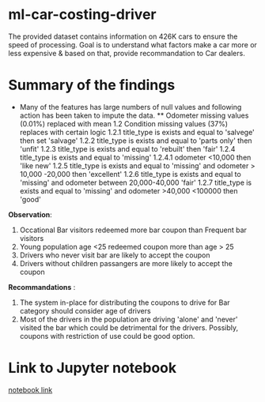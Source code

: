 # ml-car-costing-driver
The provided dataset contains information on 426K cars to ensure the speed of processing. Goal is to understand what factors make a car more or less expensive & based on that, provide recommandation to Car dealers.

# Summary of the findings 
* Many of the features has large numbers of null values and following action has been taken to impute the data.
** Odometer missing values (0.01%) replaced with mean 
    1.2 Condition missing values (37%) replaces with certain logic
        1.2.1 title_type is exists and equal to 'salvege' then set 'salvage'
        1.2.2 title_type is exists and equal to 'parts only' then 'unfit'
        1.2.3 title_type is exists and equal to 'rebuilt' then 'fair'
        1.2.4 title_type is exists and equal to 'missing'
            1.2.4.1 odometer <10,000 then 'like new'
        1.2.5 title_type is exists and equal to 'missing' and odometer > 10,000 -20,000 then 'excellent' 
        1.2.6 title_type is exists and equal to 'missing' and odometer between 20,000-40,000 'fair'
        1.2.7 title_type is exists and equal to 'missing' and odometer >40,000 <100000 then 'good'

**Observation**:
1. Occational Bar visitors redeemed more bar coupon than Frequent bar visitors
2. Young population age <25 redeemed coupon more than age > 25
3. Drivers who never visit bar are likely to accept the coupon
4. Drivers without children passangers are more likely to accept the coupon

**Recommandations** :
1. The system in-place for distributing the coupons to drive for Bar category should consider age of drivers
2. Most of the drivers in the population are driving 'alone' and 'never' visited the bar which could be detrimental
   for the drivers. Possibly, coupons with restriction of use could be good option.

# Link to Jupyter notebook
[notebook link](https://github.com/vishalnigam/ml-coupon-acceptance/blob/main/prompt.ipynb)

